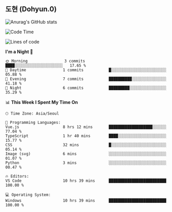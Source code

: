 ## 도현 (Dohyun.0)
![Anurag's GitHub stats](https://github-readme-stats.vercel.app/api?username=dohyun-0&theme=dark&show_icons=true)
<!--START_SECTION:waka-->
![Code Time](http://img.shields.io/badge/Code%20Time-86%20hrs%2012%20mins-blue)

![Lines of code](https://img.shields.io/badge/From%20Hello%20World%20I%27ve%20Written-6.3%20thousand%20lines%20of%20code-blue)

**I'm a Night 🦉** 

```text
🌞 Morning                3 commits           ████░░░░░░░░░░░░░░░░░░░░░   17.65 % 
🌆 Daytime                1 commits           █░░░░░░░░░░░░░░░░░░░░░░░░   05.88 % 
🌃 Evening                7 commits           ██████████░░░░░░░░░░░░░░░   41.18 % 
🌙 Night                  6 commits           █████████░░░░░░░░░░░░░░░░   35.29 % 
```


📊 **This Week I Spent My Time On** 

```text
🕑︎ Time Zone: Asia/Seoul

💬 Programming Languages: 
Vue.js                   8 hrs 12 mins       ███████████████████░░░░░░   77.04 % 
TypeScript               1 hr 40 mins        ████░░░░░░░░░░░░░░░░░░░░░   15.77 % 
CSS                      32 mins             █░░░░░░░░░░░░░░░░░░░░░░░░   05.14 % 
Image (svg)              6 mins              ░░░░░░░░░░░░░░░░░░░░░░░░░   01.07 % 
Python                   3 mins              ░░░░░░░░░░░░░░░░░░░░░░░░░   00.47 % 

🔥 Editors: 
VS Code                  10 hrs 39 mins      █████████████████████████   100.00 % 

💻 Operating System: 
Windows                  10 hrs 39 mins      █████████████████████████   100.00 % 
```


<!--END_SECTION:waka-->

